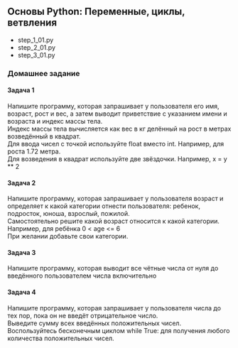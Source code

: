 ## Основы Python: Переменные, циклы, ветвления
- step_1_01.py
- step_2_01.py
- step_3_01.py
### Домашнее задание
#### Задача 1
Напишите программу, которая запрашивает  у пользователя его имя, возраст, рост и вес, а затем выводит приветствие с указанием имени и возраста и индекс массы тела.  
Индекс массы тела вычисляется как вес в кг делённый на рост в метрах возведённый в квадрат.  
Для ввода чисел с точкой используйте float вместо int. Например, для роста 1.72 метра.  
Для возведения в квадрат используйте две звёздочки. Например, x = y ** 2

#### Задача 2
Напишите программу, которая запрашивает у пользователя возраст и определяет к какой категории отнести пользователя: ребенок, подросток, юноша, взрослый, пожилой.  
Самостоятельно решите какой возраст относится к какой категории. Например, для ребёнка 0 < age <= 6  
При желании добавьте свои категории.

#### Задача 3
Напишите программу, которая выводит все чётные числа от нуля до введённого пользователем числа включительно

#### Задача 4
Напишите программу, которая запрашивает у пользователя числа до тех пор, пока он не введёт отрицательное число.  
Выведите сумму всех введённых положительных чисел.  
Воспользуйтесь бесконечным циклом while True: для получения любого количества положительных чисел.